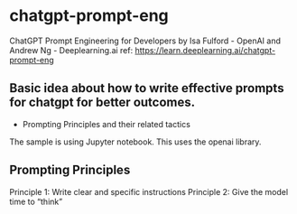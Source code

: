 # chatgpt-prompt-eng
ChatGPT Prompt Engineering for Developers by Isa Fulford - OpenAI and Andrew Ng - Deeplearning.ai
ref: https://learn.deeplearning.ai/chatgpt-prompt-eng

## Basic idea about how to write effective prompts for chatgpt for better outcomes.
- Prompting Principles and their related tactics

The sample is using Jupyter notebook.
This uses the openai library.

## Prompting Principles
Principle 1: Write clear and specific instructions
Principle 2: Give the model time to “think”

